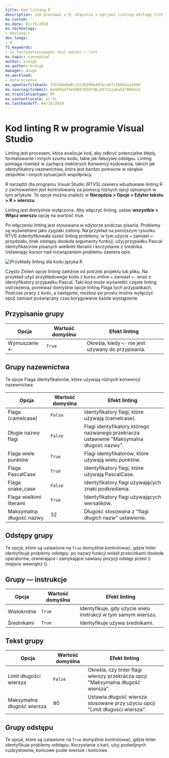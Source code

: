 ```yaml
---
title: Kod linting R
description: Jak pracować z R, włącznie z opcjami linting obsługę linting kompilacji w Visual Studio.
ms.custom: ''
ms.date: 01/15/2018
ms.technology:
- devlang-r
dev_langs:
- R
f1_keywords:
- vs.toolsoptionspages.text_editor.r.lint
ms.topic: conceptual
author: kraigb
ms.author: kraigb
manager: douge
ms.workload:
- data-science
ms.openlocfilehash: f36384e8e8c15210299e497ece67cf689a1a289d
ms.sourcegitcommit: 6a9d5bd75e50947659fd6c837111a6a547884e2a
ms.translationtype: MT
ms.contentlocale: pl-PL
ms.lasthandoff: 04/16/2018
---
```

# <a name="linting-r-code-in-visual-studio"></a>Kod linting R w programie Visual Studio

Linting jest procesem, która analizuje kod, aby odkryć potencjalne błędy, formatowanie i innych szumu kodu, takie jak fałszywe odstępu. Linting pomaga również w zachęca niektórych Konwencji kodowania, takich jak identyfikatory nazewnictwa, która jest bardzo pomocne w obrębie zespołów i innych sytuacjach współpracy.

R narzędzi dla programu Visual Studio (RTVS) zawiera wbudowane linting R z zachowaniem jest kontrolowany za pomocą różnych opcji opisanych w tym artykule. Te opcje można znaleźć w **Narzędzia > Opcje > Edytor tekstu > R > wierszu**.

Linting jest domyślnie wyłączona. Aby włączyć linting, ustaw **wszystkie > Włącz wierszu** opcję na wartość true.

Po włączeniu linting jest stosowana w edytorze podczas pisania. Problemy są wyświetlane jako zygzaki zielony. Na przykład na poniższym rysunku RTVS zidentyfikowała sześć linting problemy, w tym użycie `=` zamiast `<-` przydziału, brak odstępy dookoła argumenty funkcji, użyj przypadku Pascal identyfikatorów pisanych wielkimi literami i korzystanie z średnika. Ustawiając kursor nad rozwiązaniem problemu zawiera opis.

![Przykłady linting dla kodu języka R](media/linting-01.png)

Często Zmień opcje linting zależnie od potrzeb projektu lub pliku. Na przykład użyć przykładowego kodu z kursu online `=` zamiast `<-` wraz z identyfikatory przypadku Pascal. Taki kod może wyświetlić częste linting ostrzeżenia, ponieważ domyślne opcje linting Flaga tych przypadkach. Podczas pracy z kodu, a następnie, możesz po prostu można wyłączyć opcji zamiast poświęcany czas korygowanie każde wystąpienie.

## <a name="assignment-group"></a>Przypisanie grupy

| Opcja | Wartość domyślna | Efekt linting |
| --- | --- | --- |
| Wymuszanie \<- | `True` | Określa, kiedy `<-` nie jest używany do przypisania. |

## <a name="naming-group"></a>Grupy nazewnictwa

Te opcje Flaga identyfikatorów, które używają różnych konwencji nazewnictwa:

| Opcja | Wartość domyślna | Efekt linting |
| --- | --- | --- |
| Flaga (camelcase) | `False` | Identyfikatory flagi, które używają (camelcase). |
| Długie nazwy flagi | `False` | Flagi identyfikatory którego nazwanego przekracza ustawienie "Maksymalna długość nazwy". |
| Flaga wiele punktów | `True` | Flagi identyfikatorów, które używają wielu punktów. |
| Flaga PascalCase | `True` | Identyfikatory flagi, które używają PascalCase. |
| Flaga snake_case | `False` | Identyfikatory flagi używających znaki podkreślenia. |
| Flaga wielkimi literami | `True` | Identyfikatory flagi używających wersalików. |
| Maksymalna długość nazwy | 32 | Długość stosowana z "flagi długich nazw" ustawienie. |

## <a name="spacing-group"></a>Odstępy grupy

Te opcje, które są ustawione na `True` domyślnie kontrolować, gdzie linter identyfikuje problemy odstępy: po nazwy funkcji wokół przecinkami dookoła operatorów, otwierające i zamykające nawiasy pozycji odstęp przed (i miejsce wewnątrz ().

## <a name="statements-group"></a>Grupy — instrukcje

| Opcja | Wartość domyślna | Efekt linting |
| --- | --- | --- |
| Wielokrotne | `True` | Identyfikuje, gdy użycie wielu instrukcji w tym samym wierszu. |
| Średnikami | `True` | Identyfikuje używa średnikami. |

## <a name="text-group"></a>Tekst grupy

| Opcja | Wartość domyślna | Efekt linting |
| --- | --- | --- |
| Limit długości wiersza | `False` | Określa, czy linter flagi wierszy przekracza opcji "Maksymalna długość wiersza". |
| Maksymalna długość wiersza | 80 | Ustawia długość wiersza stosowane przy użyciu opcji "Limit długości wiersza". |

## <a name="whitespace-group"></a>Grupy odstępu

Te opcje, które są ustawione na `True` domyślnie kontrolować, gdzie linter identyfikuje problemy odstępu: Korzystanie z kart, użyj podwójnych cudzysłowów, końcowe puste wiersze i końcowe.